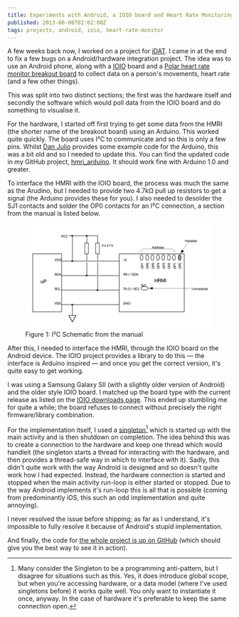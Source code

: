 ```yaml
---
title: Experiments with Android, a IOIO board and Heart Rate Monitoring
published: 2013-06-06T02:02:00Z
tags: projects, android, ioio, heart-rate-monitor
---
```


A few weeks back now, I worked on a project for [iDAT][]. I came in at the end to
fix a few bugs on a Android/hardware integration project. The idea was to use an
Android phone, along with a [IOIO][] board and a [Polar heart rate monitor breakout
board][hmri] to collect data on a person's movements, heart rate (and a few other 
things).

This was split into two distinct sections; the first was the hardware itself and
secondly the software which would poll data from the IOIO board and do something to
visualise it.

For the hardware, I started off first trying to get some data from the HMRI (the
shorter name of the breakout board) using an Arduino. This worked quite quickly.
The board uses I&sup2;C to communicate and so this is only a few pins. Whilst 
[Dan Julio][] provides some example code for the Arduino, this was a bit old and so
I needed to update this. You can find the updated code in my GitHub project,
[hmri_arduino][]. It should work fine with Arduino 1.0 and greater.

To interface the HMRI with the IOIO board, the process was much the same as the
Arudino, but I needed to provide two 4.7k&Omega; pull up resistors to get a signal 
(the Arduino provides these for you). I also needed to desolder the SJ1 contacts and
solder the OP0 contacts for an I&sup2;C connection, a section from the manual is
listed below.

<figure>
  <img src="/resources/images/hmri_schematic.png" alt="I&sup2;C Schematic from the manual">
  <figcaption>Figure 1: I&sup2;C Schematic from the manual</figcaption>
</figure>

After this, I needed to interface the HMRI, through the IOIO board on the Android
device. The IOIO project provides a library to do this &mdash; the interface is
Arduino inspired &mdash; and once you get the correct version, it's quite easy to
get working.

I was using a Samsung Galaxy SII (with a slightly older version of Android) and the
older style IOIO board. I matched up the board type with the current release as
listed on the [IOIO downloads page][]. This ended up stumbling me for quite a while;
the board refuses to connect without precisely the right firmware/library 
combination.

For the implementation itself, I used a [singleton][][^antipattern] which is 
started up with the main activity and is then shutdown on completion. The idea behind 
this was to create a connection to the hardware and keep one thread which would 
handleit (the singleton starts a thread for interacting with the  hardware, and then 
provides a thread-safe way in which to interface with it). Sadly, this didn't quite 
work with the way Android is designed and so doesn't quite work how I had expected. 
Instead, the hardware connection is started and stopped when the main activity 
run-loop is either started or stopped. Due to the way Android implements it's 
run-loop this is all that is possible (coming from predominantly iOS, this such an 
odd implementation and quite annoying).

I never resolved the issue before shipping; as far as I understand, it's impossible 
to fully resolve it because of Android's stupid implementation.

And finally, the code for [the whole project is up on GitHub][project] (which should
give you the best way to see it in action).

[^antipattern]: Many consider the Singleton to be a programming anti-pattern, but
    I disagree for situations such as this. Yes, it does introduce global scope,
    but when you're accessing hardware, or a data model (where I've used singletons
    before) it works quite well. You only want to instantiate it once, anyway. In
    the case of hardware it's preferable to keep the same connection open.

[iDAT]: http://www.i-dat.org
[IOIO]: https://github.com/ytai/ioio/wiki
[hmri]: https://www.sparkfun.com/products/8661
[Dan Julio]: http://danjuliodesigns.com/sparkfun/hrmi.html
[project]: https://github.com/i-DAT/Bio-OS-Android
[hmri_arduino]: https://github.com/nickcharlton/hmri_arduino
[IOIO downloads page]: https://github.com/ytai/ioio/wiki/Downloads
[singleton]: http://en.wikipedia.org/wiki/Singleton_pattern

